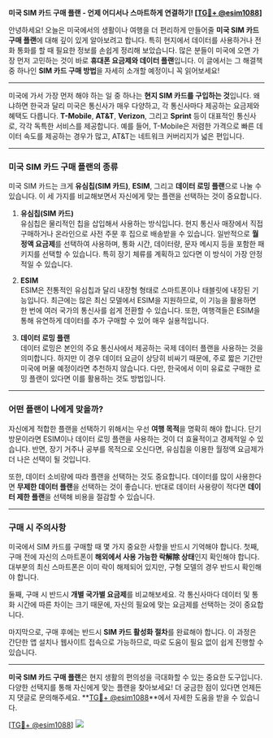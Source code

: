 **미국 SIM 카드 구매 플랜 - 언제 어디서나 스마트하게 연결하기! [[TG💪+ @esim1088](https://t.me/s/esim1088)]**

안녕하세요! 오늘은 미국에서의 생활이나 여행을 더 편리하게 만들어줄 **미국 SIM 카드 구매 플랜**에 대해 깊이 있게 알아보려고 합니다. 특히 현지에서 데이터를 사용하거나 전화 통화를 할 때 필요한 정보를 손쉽게 정리해 보았습니다. 많은 분들이 미국에 오면 가장 먼저 고민하는 것이 바로 **휴대폰 요금제와 데이터 플랜**입니다. 이 글에서는 그 해결책 중 하나인 **SIM 카드 구매 방법**을 자세히 소개할 예정이니 꼭 읽어보세요!

---

미국에 가서 가장 먼저 해야 하는 일 중 하나는 **현지 SIM 카드를 구입하는 것**입니다. 왜냐하면 한국과 달리 미국은 통신사가 매우 다양하고, 각 통신사마다 제공하는 요금제와 혜택도 다릅니다. **T-Mobile**, **AT&T**, **Verizon**, 그리고 **Sprint** 등이 대표적인 통신사로, 각각 독특한 서비스를 제공합니다. 예를 들어, T-Mobile은 저렴한 가격으로 빠른 데이터 속도를 제공하는 경우가 많고, AT&T는 네트워크 커버리지가 넓은 편입니다.

---

### 미국 SIM 카드 구매 플랜의 종류

미국 SIM 카드는 크게 **유심칩(SIM 카드)**, **ESIM**, 그리고 **데이터 로밍 플랜**으로 나눌 수 있습니다. 이 세 가지를 비교해보면서 자신에게 맞는 플랜을 선택하는 것이 중요합니다.

1. **유심칩(SIM 카드)**  
   유심칩은 물리적인 칩을 삽입해서 사용하는 방식입니다. 현지 통신사 매장에서 직접 구매하거나 온라인으로 사전 주문 후 집으로 배송받을 수 있습니다. 일반적으로 **월정액 요금제**를 선택하여 사용하며, 통화 시간, 데이터량, 문자 메시지 등을 포함한 패키지를 선택할 수 있습니다. 특히 장기 체류를 계획하고 있다면 이 방식이 가장 안정적일 수 있습니다.

2. **ESIM**  
   ESIM은 전통적인 유심칩과 달리 내장형 형태로 스마트폰이나 태블릿에 내장된 기능입니다. 최근에는 많은 최신 모델에서 ESIM을 지원하므로, 이 기능을 활용하면 한 번에 여러 국가의 통신사를 쉽게 전환할 수 있습니다. 또한, 여행객들은 ESIM을 통해 유연하게 데이터를 추가 구매할 수 있어 매우 실용적입니다.

3. **데이터 로밍 플랜**  
   데이터 로밍은 본인의 주요 통신사에서 제공하는 국제 데이터 플랜을 사용하는 것을 의미합니다. 하지만 이 경우 데이터 요금이 상당히 비싸기 때문에, 주로 짧은 기간만 미국에 머물 예정이라면 추천하지 않습니다. 다만, 한국에서 이미 유료로 구매한 로밍 플랜이 있다면 이를 활용하는 것도 방법입니다.

---

### 어떤 플랜이 나에게 맞을까?

자신에게 적합한 플랜을 선택하기 위해서는 우선 **여행 목적**을 명확히 해야 합니다. 단기 방문이라면 ESIM이나 데이터 로밍 플랜을 사용하는 것이 더 효율적이고 경제적일 수 있습니다. 반면, 장기 거주나 공부를 목적으로 오신다면, 유심칩을 이용한 월정액 요금제가 더 나은 선택이 될 것입니다.

또한, 데이터 소비량에 따라 플랜을 선택하는 것도 중요합니다. 데이터를 많이 사용한다면 **무제한 데이터 플랜**을 선택하는 것이 좋습니다. 반대로 데이터 사용량이 적다면 **데이터 제한 플랜**을 선택해 비용을 절감할 수 있습니다.

---

### 구매 시 주의사항

미국에서 SIM 카드를 구매할 때 몇 가지 중요한 사항을 반드시 기억해야 합니다. 첫째, 구매 전에 자신의 스마트폰이 **해외에서 사용 가능한 락解除 상태**인지 확인해야 합니다. 대부분의 최신 스마트폰은 이미 락이 해제되어 있지만, 구형 모델의 경우 반드시 확인해야 합니다.

둘째, 구매 시 반드시 **개별 국가별 요금제**를 비교해보세요. 각 통신사마다 데이터 및 통화 시간에 따른 차이는 크기 때문에, 자신의 필요에 맞는 요금제를 선택하는 것이 중요합니다.

마지막으로, 구매 후에는 반드시 **SIM 카드 활성화 절차**를 완료해야 합니다. 이 과정은 간단한 앱 설치나 웹사이트 접속으로 가능하므로, 따로 도움이 필요 없이 쉽게 진행할 수 있습니다.

---

**미국 SIM 카드 구매 플랜**은 현지 생활의 편의성을 극대화할 수 있는 중요한 도구입니다. 다양한 선택지를 통해 자신에게 맞는 플랜을 찾아보세요! 더 궁금한 점이 있다면 언제든지 댓글로 문의해주세요. **[TG💪+ @esim1088](https://t.me/s/esim1088)**에서 자세한 도움을 받을 수 있습니다.

[[TG💪+ @esim1088](https://t.me/s/esim1088)] ![](https://i.postimg.cc/Y0z9fWf4/image.png)
